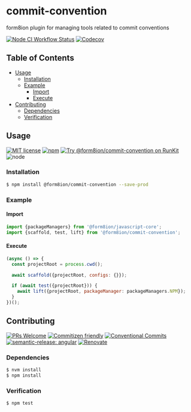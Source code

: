 # commit-convention

form8ion plugin for managing tools related to commit conventions

<!--status-badges start -->

[![Node CI Workflow Status][github-actions-ci-badge]][github-actions-ci-link]
[![Codecov][coverage-badge]][coverage-link]

<!--status-badges end -->

## Table of Contents

* [Usage](#usage)
  * [Installation](#installation)
  * [Example](#example)
    * [Import](#import)
    * [Execute](#execute)
* [Contributing](#contributing)
  * [Dependencies](#dependencies)
  * [Verification](#verification)

## Usage

<!--consumer-badges start -->

[![MIT license][license-badge]][license-link]
[![npm][npm-badge]][npm-link]
[![Try @form8ion/commit-convention on RunKit][runkit-badge]][runkit-link]
![node][node-badge]

<!--consumer-badges end -->

### Installation

```sh
$ npm install @form8ion/commit-convention --save-prod
```

### Example

#### Import

```javascript
import {packageManagers} from '@form8ion/javascript-core';
import {scaffold, test, lift} from '@form8ion/commit-convention';
```

#### Execute

```javascript
(async () => {
  const projectRoot = process.cwd();

  await scaffold({projectRoot, configs: {}});

  if (await test({projectRoot})) {
    await lift({projectRoot, packageManager: packageManagers.NPM});
  }
})();
```

## Contributing

<!--contribution-badges start -->

[![PRs Welcome][PRs-badge]][PRs-link]
[![Commitizen friendly][commitizen-badge]][commitizen-link]
[![Conventional Commits][commit-convention-badge]][commit-convention-link]
[![semantic-release: angular][semantic-release-badge]][semantic-release-link]
[![Renovate][renovate-badge]][renovate-link]

<!--contribution-badges end -->

### Dependencies

```sh
$ nvm install
$ npm install
```

### Verification

```sh
$ npm test
```

[PRs-link]: http://makeapullrequest.com

[PRs-badge]: https://img.shields.io/badge/PRs-welcome-brightgreen.svg

[commitizen-link]: http://commitizen.github.io/cz-cli/

[commitizen-badge]: https://img.shields.io/badge/commitizen-friendly-brightgreen.svg

[commit-convention-link]: https://conventionalcommits.org

[commit-convention-badge]: https://img.shields.io/badge/Conventional%20Commits-1.0.0-yellow.svg

[semantic-release-link]: https://github.com/semantic-release/semantic-release

[semantic-release-badge]: https://img.shields.io/badge/semantic--release-angular-e10079?logo=semantic-release

[renovate-link]: https://renovatebot.com

[renovate-badge]: https://img.shields.io/badge/renovate-enabled-brightgreen.svg?logo=renovatebot

[github-actions-ci-link]: https://github.com/form8ion/commit-convention/actions?query=workflow%3A%22Node.js+CI%22+branch%3Amaster

[github-actions-ci-badge]: https://github.com/form8ion/commit-convention/workflows/Node.js%20CI/badge.svg

[license-link]: LICENSE

[license-badge]: https://img.shields.io/github/license/form8ion/commit-convention.svg

[npm-link]: https://www.npmjs.com/package/@form8ion/commit-convention

[npm-badge]: https://img.shields.io/npm/v/@form8ion/commit-convention.svg

[runkit-link]: https://npm.runkit.com/@form8ion/commit-convention

[runkit-badge]: https://badge.runkitcdn.com/@form8ion/commit-convention.svg

[coverage-link]: https://codecov.io/github/form8ion/commit-convention

[coverage-badge]: https://img.shields.io/codecov/c/github/form8ion/commit-convention.svg

[node-badge]: https://img.shields.io/node/v/@form8ion/commit-convention?logo=node.js

